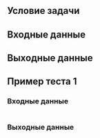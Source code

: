 # 

## Условие задачи



## Входные данные



## Выходные данные



## Пример теста 1

### Входные данные

```

```

### Выходные данные

```

```